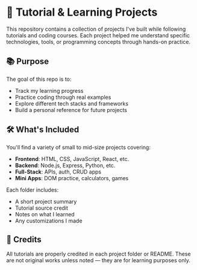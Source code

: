 # 🧠 Tutorial & Learning Projects

This repository contains a collection of projects I've built while following tutorials and coding courses. Each project helped me understand specific technologies, tools, or programming concepts through hands-on practice.

## 📚 Purpose
The goal of this repo is to:
- Track my learning progress
- Practice coding through real examples
- Explore different tech stacks and frameworks
- Build a personal reference for future projects

## 🛠 What's Included
You'll find a variety of small to mid-size projects covering:

- **Frontend**: HTML, CSS, JavaScript, React, etc.
- **Backend**: Node.js, Express, Python, etc.
- **Full-Stack**: APIs, auth, CRUD apps
- **Mini Apps**: DOM practice, calculators, games

Each folder includes:
- A short project summary
- Tutorial source credit
- Notes on what I learned
- Any customizations I made

## 🤝 Credits
All tutorials are properly credited in each project folder or README. These are not original works unless noted — they are for learning purposes only.




